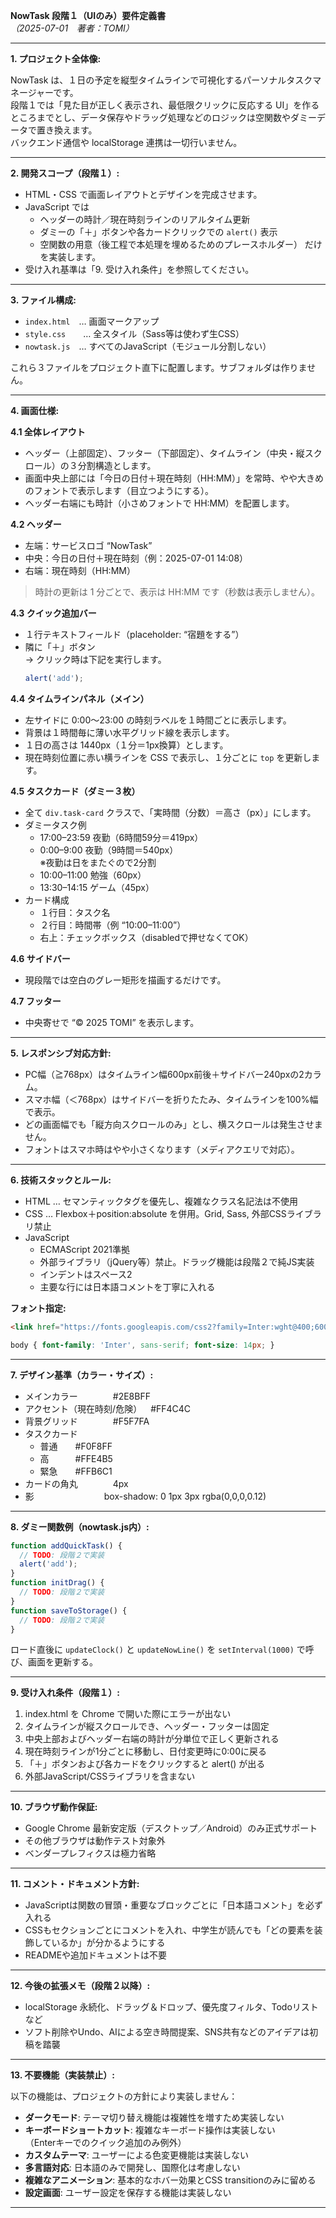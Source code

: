 **NowTask 段階１（UIのみ）要件定義書**  
*（2025-07-01 著者：TOMI）*

---

**1. プロジェクト全体像:**

NowTask は、１日の予定を縦型タイムラインで可視化するパーソナルタスクマネージャーです。  
段階１では「見た目が正しく表示され、最低限クリックに反応する UI」を作るところまでとし、データ保存やドラッグ処理などのロジックは空関数やダミーデータで置き換えます。  
バックエンド通信や localStorage 連携は一切行いません。

---

**2. 開発スコープ（段階１）:**

- HTML・CSS で画面レイアウトとデザインを完成させます。
- JavaScript では
    - ヘッダーの時計／現在時刻ラインのリアルタイム更新
    - ダミーの「＋」ボタンや各カードクリックでの `alert()` 表示
    - 空関数の用意（後工程で本処理を埋めるためのプレースホルダー）
  だけを実装します。
- 受け入れ基準は「9. 受け入れ条件」を参照してください。

---

**3. ファイル構成:**

- `index.html` … 画面マークアップ
- `style.css`  … 全スタイル（Sass等は使わず生CSS）
- `nowtask.js` … すべてのJavaScript（モジュール分割しない）

これら３ファイルをプロジェクト直下に配置します。サブフォルダは作りません。

---

**4. 画面仕様:**

**4.1 全体レイアウト**  
- ヘッダー（上部固定）、フッター（下部固定）、タイムライン（中央・縦スクロール）の３分割構造とします。
- 画面中央上部には「今日の日付＋現在時刻（HH:MM）」を常時、やや大きめのフォントで表示します（目立つようにする）。
- ヘッダー右端にも時計（小さめフォントで HH:MM）を配置します。

**4.2 ヘッダー**  
- 左端：サービスロゴ “NowTask”
- 中央：今日の日付＋現在時刻（例：2025-07-01 14:08）
- 右端：現在時刻（HH:MM）

> 時計の更新は 1 分ごとで、表示は HH:MM です（秒数は表示しません）。

**4.3 クイック追加バー**  
- １行テキストフィールド（placeholder: “宿題をする”）
- 隣に「＋」ボタン  
  → クリック時は下記を実行します。
  ```javascript
  alert('add');
  ```

**4.4 タイムラインパネル（メイン）**  
- 左サイドに 0:00〜23:00 の時刻ラベルを１時間ごとに表示します。
- 背景は１時間毎に薄い水平グリッド線を表示します。
- １日の高さは 1440px（１分＝1px換算）とします。
- 現在時刻位置に赤い横ラインを CSS で表示し、１分ごとに `top` を更新します。

**4.5 タスクカード（ダミー３枚）**  
- 全て `div.task-card` クラスで、「実時間（分数）＝高さ（px）」にします。
- ダミータスク例
    - 17:00–23:59 夜勤（6時間59分＝419px）
    - 0:00–9:00 夜勤（9時間＝540px）  
      ※夜勤は日をまたぐので2分割
    - 10:00–11:00 勉強（60px）
    - 13:30–14:15 ゲーム（45px）
- カード構成
    - １行目：タスク名
    - ２行目：時間帯（例 “10:00–11:00”）
    - 右上：チェックボックス（disabledで押せなくてOK）

**4.6 サイドバー**  
- 現段階では空白のグレー矩形を描画するだけです。

**4.7 フッター**  
- 中央寄せで “© 2025 TOMI” を表示します。

---

**5. レスポンシブ対応方針:**

- PC幅（≧768px）はタイムライン幅600px前後＋サイドバー240pxの2カラム。
- スマホ幅（＜768px）はサイドバーを折りたたみ、タイムラインを100%幅で表示。
- どの画面幅でも「縦方向スクロールのみ」とし、横スクロールは発生させません。
- フォントはスマホ時はやや小さくなります（メディアクエリで対応）。

---

**6. 技術スタックとルール:**

- HTML … セマンティックタグを優先し、複雑なクラス名記法は不使用
- CSS … Flexbox＋position:absolute を併用。Grid, Sass, 外部CSSライブラリ禁止
- JavaScript
    - ECMAScript 2021準拠
    - 外部ライブラリ（jQuery等）禁止。ドラッグ機能は段階２で純JS実装
    - インデントはスペース2
    - 主要な行には日本語コメントを丁寧に入れる

**フォント指定:**
```html
<link href="https://fonts.googleapis.com/css2?family=Inter:wght@400;600&display=swap" rel="stylesheet">
```
```css
body { font-family: 'Inter', sans-serif; font-size: 14px; }
```

---

**7. デザイン基準（カラー・サイズ）:**

- メインカラー    #2E8BFF
- アクセント（現在時刻/危険） #FF4C4C
- 背景グリッド    #F5F7FA
- タスクカード
    - 普通  #F0F8FF
    - 高   #FFE4B5
    - 緊急  #FFB6C1
- カードの角丸    4px
- 影        box-shadow: 0 1px 3px rgba(0,0,0,0.12)

---

**8. ダミー関数例（nowtask.js内）:**

```javascript
function addQuickTask() {
  // TODO: 段階２で実装
  alert('add');
}
function initDrag() {
  // TODO: 段階２で実装
}
function saveToStorage() {
  // TODO: 段階２で実装
}
```

ロード直後に `updateClock()` と `updateNowLine()` を `setInterval(1000)` で呼び、画面を更新する。

---

**9. 受け入れ条件（段階１）:**

1. index.html を Chrome で開いた際にエラーが出ない
2. タイムラインが縦スクロールでき、ヘッダー・フッターは固定
3. 中央上部およびヘッダー右端の時計が分単位で正しく更新される
4. 現在時刻ラインが1分ごとに移動し、日付変更時に0:00に戻る
5. 「＋」ボタンおよび各カードをクリックすると alert() が出る
6. 外部JavaScript/CSSライブラリを含まない

---

**10. ブラウザ動作保証:**

- Google Chrome 最新安定版（デスクトップ／Android）のみ正式サポート
- その他ブラウザは動作テスト対象外
- ベンダープレフィクスは極力省略

---

**11. コメント・ドキュメント方針:**

- JavaScriptは関数の冒頭・重要なブロックごとに「日本語コメント」を必ず入れる
- CSSもセクションごとにコメントを入れ、中学生が読んでも「どの要素を装飾しているか」が分かるようにする
- READMEや追加ドキュメントは不要

---

**12. 今後の拡張メモ（段階２以降）:**

- localStorage 永続化、ドラッグ＆ドロップ、優先度フィルタ、Todoリストなど
- ソフト削除やUndo、AIによる空き時間提案、SNS共有などのアイデアは初稿を踏襲

---

**13. 不要機能（実装禁止）:**

以下の機能は、プロジェクトの方針により実装しません：

- **ダークモード**: テーマ切り替え機能は複雑性を増すため実装しない
- **キーボードショートカット**: 複雑なキーボード操作は実装しない  
  （Enterキーでのクイック追加のみ例外）
- **カスタムテーマ**: ユーザーによる色変更機能は実装しない
- **多言語対応**: 日本語のみで開発し、国際化は考慮しない
- **複雑なアニメーション**: 基本的なホバー効果とCSS transitionのみに留める
- **設定画面**: ユーザー設定を保存する機能は実装しない

---
